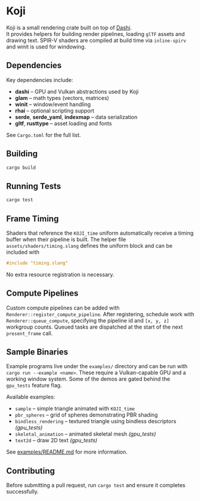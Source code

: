 # Koji

Koji is a small rendering crate built on top of [Dashi](https://github.com/JordanHendl/dashi).  
It provides helpers for building render pipelines, loading `glTF` assets and drawing text.
SPIR-V shaders are compiled at build time via `inline-spirv` and winit is used for windowing.


## Dependencies

Key dependencies include:

- **dashi** &ndash; GPU and Vulkan abstractions used by Koji
- **glam** &ndash; math types (vectors, matrices)
- **winit** &ndash; window/event handling
- **rhai** &ndash; optional scripting support
- **serde**, **serde_yaml**, **indexmap** &ndash; data serialization
- **gltf**, **rusttype** &ndash; asset loading and fonts

See `Cargo.toml` for the full list.

## Building

```bash
cargo build
```

## Running Tests

```bash
cargo test
```

## Frame Timing

Shaders that reference the `KOJI_time` uniform automatically receive a timing
buffer when their pipeline is built. The helper file
`assets/shaders/timing.slang` defines the uniform block and can be included with

```glsl
#include "timing.slang"
```

No extra resource registration is necessary.

## Compute Pipelines

Custom compute pipelines can be added with `Renderer::register_compute_pipeline`.
After registering, schedule work with `Renderer::queue_compute`, specifying the
pipeline id and `[x, y, z]` workgroup counts. Queued tasks are dispatched at the
start of the next `present_frame` call.

## Sample Binaries

Example programs live under the `examples/` directory and can be run with
`cargo run --example <name>`. These require a Vulkan-capable GPU and a working
window system. Some of the demos are gated behind the `gpu_tests` feature flag.

Available examples:

- `sample` – simple triangle animated with `KOJI_time`
- `pbr_spheres` – grid of spheres demonstrating PBR shading
- `bindless_rendering` – textured triangle using bindless descriptors *(gpu_tests)*
- `skeletal_animation` – animated skeletal mesh *(gpu_tests)*
- `text2d` – draw 2D text *(gpu_tests)*

See [examples/README.md](examples/README.md) for more information.

## Contributing

Before submitting a pull request, run `cargo test` and ensure it completes successfully.
